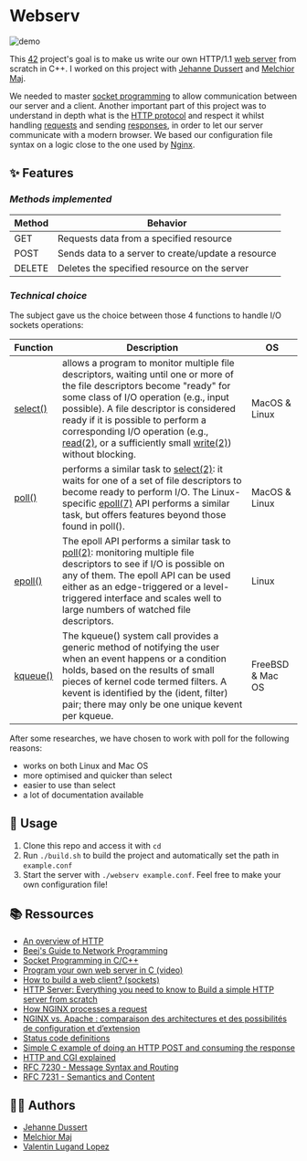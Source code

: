 # Webserv

![demo](demo.gif)

This [42](https://42.fr/en/homepage/) project's goal is to make us write our own HTTP/1.1 [web server](https://en.wikipedia.org/wiki/Web_server) from scratch in C++. I worked on this project with [Jehanne Dussert](https://github.com/JehanneDussert/) and [Melchior Maj](https://github.com/mmaj0708/).

We needed to master [socket programming](https://www.geeksforgeeks.org/socket-programming-cc/) to allow communication between our server and a client. Another important part of this project was to understand in depth what is the [HTTP protocol](https://developer.mozilla.org/en/docs/Web/HTTP) and respect it whilst handling [requests](https://developer.mozilla.org/en-US/docs/Web/HTTP/Methods) and sending [responses](https://developer.mozilla.org/fr/docs/Web/HTTP/Status), in order to let our server communicate with a modern browser. We based our configuration file syntax on a logic close to the one used by [Nginx](https://www.nginx.com/).

## ✨ Features

### *Methods implemented*

Method|Behavior
-----|------
GET| Requests data from a specified resource
POST| Sends data to a server to create/update a resource
DELETE| Deletes the specified resource on the server


### *Technical choice*

The subject gave us the choice between those 4 functions to handle I/O sockets operations:

Function|Description|OS
-----|-----|-----
[select()](https://man7.org/linux/man-pages/man2/select.2.html) | allows a program to monitor multiple file descriptors, waiting until one or more of the file descriptors become "ready" for some class of I/O operation (e.g., input possible).  A file descriptor is considered ready if it is possible to perform a corresponding I/O operation (e.g., [read(2)](https://man7.org/linux/man-pages/man2/read.2.html), or a sufficiently small [write(2)](https://man7.org/linux/man-pages/man2/write.2.html)) without blocking. |  MacOS & Linux
[poll()](https://man7.org/linux/man-pages/man2/poll.2.html)| performs a similar task to [select(2)](https://man7.org/linux/man-pages/man2/select.2.html): it waits for one of a set of file descriptors to become ready to perform I/O.  The Linux-specific [epoll(7)](https://man7.org/linux/man-pages/man7/epoll.7.html) API performs a similar task, but offers features beyond those found in poll(). | MacOS & Linux
[epoll()](https://man7.org/linux/man-pages/man7/epoll.7.html)| The epoll API performs a similar task to [poll(2)](https://man7.org/linux/man-pages/man2/poll.2.html): monitoring multiple file descriptors to see if I/O is possible on any of them.  The epoll API can be used either as an edge-triggered or a level-triggered interface and scales well to large numbers of watched file descriptors.| Linux
[kqueue()](https://www.freebsd.org/cgi/man.cgi?query=kqueue&sektion=2)| The kqueue() system call provides a generic method	of notifying the user when an event happens or a	condition holds, based on the results of small pieces of kernel code termed filters.  A kevent is	identified by the (ident, filter) pair; there may only be one unique	kevent per kqueue. | FreeBSD & Mac OS

After some researches, we have chosen to work with poll for the following reasons:
* works on both Linux and Mac OS
* more optimised and quicker than select
* easier to use than select
* a lot of documentation available

## 🧭 Usage

1. Clone this repo and access it with `cd`
2. Run `./build.sh` to build the project and automatically set the path in `example.conf`
3. Start the server with `./webserv example.conf`. Feel free to make your own configuration file!

## 📚 Ressources
- [An overview of HTTP](https://developer.mozilla.org/en-US/docs/Web/HTTP/Overview)
- [Beej's Guide to Network Programming](https://beej.us/guide/bgnet/html/)
- [Socket Programming in C/C++](https://www.geeksforgeeks.org/socket-programming-cc/)
- [Program your own web server in C (video)](https://youtu.be/esXw4bdaZkc)
- [How to build a web client? (sockets)](https://www.youtube.com/watch?v=bdIiTxtMaKA)
- [HTTP Server: Everything you need to know to Build a simple HTTP server from scratch](https://medium.com/from-the-scratch/http-server-what-do-you-need-to-know-to-build-a-simple-http-server-from-scratch-d1ef8945e4fa)
- [How NGINX processes a request](http://nginx.org/en/docs/http/request_processing.html)
- [NGINX vs. Apache : comparaison des architectures et des possibilités de configuration et d’extension](https://www.ionos.fr/digitalguide/serveur/know-how/nginx-vs-apache/)
- [Status code definitions](https://www.w3.org/Protocols/rfc2616/rfc2616-sec10.html)
- [Simple C example of doing an HTTP POST and consuming the response](https://stackoverflow.com/questions/22077802/simple-c-example-of-doing-an-http-post-and-consuming-the-response/22135885#22135885)
- [HTTP and CGI explained](https://www.garshol.priv.no/download/text/http-tut.html)
- [RFC 7230 - Message Syntax and Routing](https://datatracker.ietf.org/doc/html/rfc7230)
- [RFC 7231 - Semantics and Content](https://datatracker.ietf.org/doc/html/rfc7231)

## 👨‍💻 Authors

- [Jehanne Dussert](https://github.com/JehanneDussert/)
- [Melchior Maj](https://github.com/mmaj0708/)
- [Valentin Lugand Lopez](https://github.com/valentinllpz)